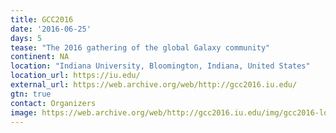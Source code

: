 ```yaml
---
title: GCC2016
date: '2016-06-25'
days: 5
tease: "The 2016 gathering of the global Galaxy community"
continent: NA
location: "Indiana University, Bloomington, Indiana, United States"
location_url: https://iu.edu/
external_url: https://web.archive.org/web/http://gcc2016.iu.edu/
gtn: true
contact: Organizers
image: https://web.archive.org/web/http://gcc2016.iu.edu/img/gcc2016-logo.png
---
```

